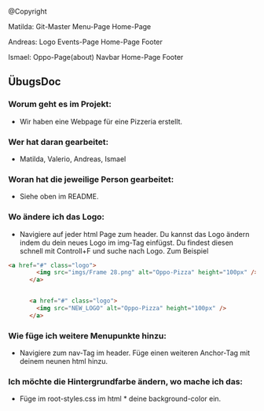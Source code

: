 @Copyright

Matilda:    Git-Master
            Menu-Page
            Home-Page


Andreas:    Logo
            Events-Page
            Home-Page
            Footer

Ismael:     Oppo-Page(about) 
            Navbar
            Home-Page
            Footer



## ÜbugsDoc

### Worum geht es im Projekt:
- Wir haben eine Webpage für eine Pizzeria erstellt.

### Wer hat daran gearbeitet:
- Matilda, Valerio, Andreas, Ismael

### Woran hat die jeweilige Person gearbeitet:
- Siehe oben im README.

### Wo ändere ich das Logo:
- Navigiere auf jeder html Page zum header. Du kannst das Logo ändern indem du dein neues Logo im img-Tag einfügst. Du findest diesen schnell mit Controll+F und suche nach Logo. Zum Beispiel

``` html
<a href="#" class="logo">
        <img src="imgs/Frame 28.png" alt="Oppo-Pizza" height="100px" />
      </a>


      <a href="#" class="logo">
        <img src="NEW_LOGO" alt="Oppo-Pizza" height="100px" />
      </a>
```

### Wie füge ich weitere Menupunkte hinzu:
- Navigiere zum nav-Tag im header. Füge einen weiteren Anchor-Tag mit deinem neunen html hinzu.

### Ich möchte die Hintergrundfarbe ändern, wo mache ich das:
- Füge im root-styles.css im html * deine background-color ein.